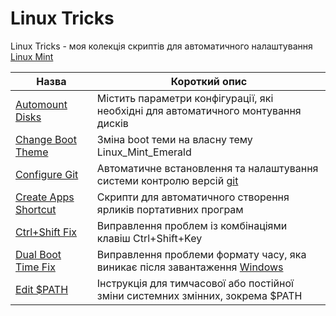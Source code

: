 # Linux Tricks

Linux Tricks - моя колекція скриптів для автоматичного налаштування [Linux Mint](https://uk.wikipedia.org/wiki/Linux_Mint)

| Назва | Короткий опис |
|  ---  |      ---      |
| [Automount Disks](/Automount%20Disks)             | Містить параметри конфігурації, які необхідні для автоматичного монтування дисків |
| [Change Boot Theme](/Change%20Boot%20Theme)       | Зміна boot теми на власну тему Linux_Mint_Emerald |
| [Configure Git](/Configure%20Git)                 | Автоматичне встановлення та налаштування системи контролю версій [git](https://uk.wikipedia.org/wiki/Git) |
| [Create Apps Shortcut](/Create%20Apps%20Shortcut) | Скрипти для автоматичного створення ярликів портативних програм |
| [Ctrl+Shift Fix](/Ctrl%2BShift%20Fix)             | Виправлення проблем із комбінаціями клавіш Ctrl+Shift+Key |
| [Dual Boot Time Fix](/Dual%20Boot%20Time%20Fix)   | Виправлення проблеми формату часу, яка виникає після завантаження [Windows](https://uk.wikipedia.org/wiki/Microsoft_Windows) |
| [Edit $PATH](/Edit%20%24PATH)                     | Інструкція для тимчасової або постійної зміни системних змінних, зокрема $PATH |
